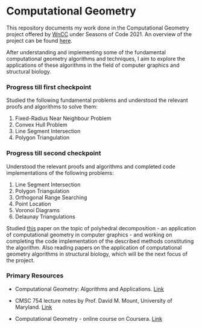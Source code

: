 # Computational Geometry

This repository documents my work done in the Computational Geometry project offered by [WnCC](https://wncc-iitb.org) under Seasons of Code 2021. An overview of the project can be found [here](https://wncc-iitb.org/soc_projects/88-comp-geo.html).

After understanding and implementing some of the fundamental computational geometry algorithms and techniques, I aim to explore the applications of these algorithms in the field of computer graphics and structural biology.

### Progress till first checkpoint

Studied the following fundamental problems and understood the relevant proofs and algorithms to solve them:

1. Fixed-Radius Near Neighbour Problem
2. Convex Hull Problem
3. Line Segment Intersection
4. Polygon Triangulation

### Progress till second checkpoint

Understood the relevant proofs and algorithms and completed code implementations of the following problems:

1. Line Segment Intersection
2. Polygon Triangulation
3. Orthogonal Range Searching
4. Point Location
5. Voronoi Diagrams
6. Delaunay Triangulations

Studied [this](https://docs.lib.purdue.edu/cgi/viewcontent.cgi?article=1841&context=cstech) paper on the topic of polyhedral decomposition - an application of computational geometry in computer graphics - and working on completing the code implementation of the described methods constituting the algorithm. Also reading papers on the application of computational geometry algorithms in structural biology, which will be the next focus of the project.

### Primary Resources

* Computational Geometry: Algorithms and Applications. [Link](https://people.inf.elte.hu/fekete/algoritmusok_msc/terinfo_geom/konyvek/Computational%20Geometry%20-%20Algorithms%20and%20Applications,%203rd%20Ed.pdf)

* CMSC 754 lecture notes by Prof. David M. Mount, University of Maryland. [Link](https://www.cs.umd.edu/~mount/754/Lects/754lects.pdf)

* Computational Geometry - online course on Coursera. [Link](https://www.coursera.org/learn/computational-geometry)
